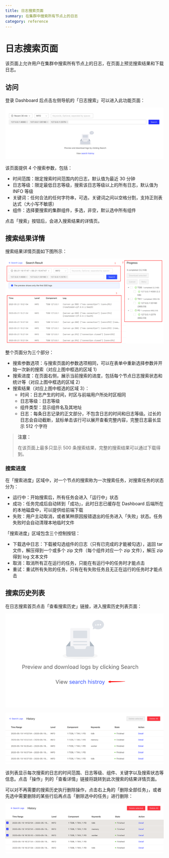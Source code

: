 ```yaml
---
title: 日志搜索页面
summary: 在集群中搜索所有节点上的日志
category: reference
---
```


# 日志搜索页面

该页面上允许用户在集群中搜索所有节点上的日志，在页面上预览搜索结果和下载日志。

## 访问

登录 Dashboard 后点击左侧导航的「日志搜索」可以进入此功能页面：

![日志搜索首页](/media/dashboard/log-search/home.png)

该页面提供 4 个搜索参数，包括：

- 时间范围：限定搜索时间范围内的日志，默认值为最近 30 分钟
- 日志等级：限定最低日志等级，搜索该日志等级以上的所有日志，默认值为 INFO 等级
- 关键词：任何合法的任何字符串，可选，关键词之间以空格分割，支持正则表达式（大小写不敏感）
- 组件：选择要搜索的集群组件，多选，非空，默认选中所有组件

点击「搜索」按钮后，会进入搜索结果的详情页。

## 搜索结果详情

搜索结果详情页面如下图所示：

![搜索结果](/media/dashboard/log-search/result.png)

整个页面分为三个部分：

- 搜索参数选项：与搜索页面的参数选项相同，可以在表单中重新选择参数并开始一次新的搜索（对应上图中框选的区域 1）
- 搜索进度：在页面右侧，展示当前搜索的进度，包括每个节点日志搜索状态和统计等（对应上图中框选的区域 2）
- 搜索结果（对应上图中框选的区域 3）：
    - 时间：日志产生的时间，时区与前端用户所处时区相同
    - 日志等级：日志等级
    - 组件类型：显示组件名及其地址
    - 日志：每条日志记录的正文部分，不包含日志的时间和日志等级。过长的日志会自动截断，鼠标单击该行可以展开查看完整内容，完整日志最长显示 512 个字符

> **注意：**
>
> 在该页面上最多只显示 500 条搜索结果，完整的搜索结果可以通过下载得到。

### 搜索进度

在「搜索进度」区域中，对一个节点的搜索称为一次搜索任务，对搜索任务的状态分为：

- 运行中：开始搜索后，所有任务会进入「运行中」状态
- 成功：任务完成后自动转到「成功」，此时日志已缓存在 Dashboard 后端所在的本地磁盘中，可以提供给前端下载
- 失败：用户主动取消，或者某种原因报错退出的任务进入「失败」状态。任务失败时会自动清理本地临时文件

「搜索进度」区域包含三个控制按钮：

- 下载选中日志：下载被勾选组件的日志（只有已完成的才能被勾选），返回 tar 文件，解压得到一个或多个 zip 文件（每个组件对应一个 zip 文件），解压 zip 得到 log 文本文件
- 取消：取消所有正在运行的任务，只能在有运行中的任务时才能点击
- 重试：重试所有失败的任务，只有在有失败任务且无正在运行的任务时才能点击

## 搜索历史列表

在日志搜索首页点击「查看搜索历史」链接，进入搜索历史列表页面：

![搜索历史入口](/media/dashboard/log-search/history-entry.png)

![搜索历史列表](/media/dashboard/log-search/history.png)

该列表显示每次搜索的日志的时间范围、日志等级、组件、关键字以及搜索状态等信息。点击「操作」列的「查看详情」链接将跳转到此次搜索的结果详情页面。

可以对不再需要的搜索历史执行删除操作，点击右上角的「删除全部任务」，或者先选中需要删除的某些行后再点击「删除选中的任务」进行删除：

![删除搜索历史](/media/dashboard/log-search/delete-history.png)
